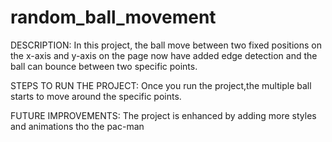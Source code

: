 #  random_ball_movement
DESCRIPTION: In this project, the ball move between two fixed positions on the x-axis and y-axis on the page now have added edge detection and the ball can bounce between two specific points.

STEPS TO RUN THE PROJECT: Once you run the project,the multiple ball starts to move around the specific points.

FUTURE IMPROVEMENTS: The project is enhanced by adding more styles and animations tho the pac-man
